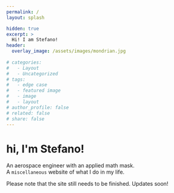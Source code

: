```yaml
---
permalink: /
layout: splash

hidden: true
excerpt: >
  Hi! I am Stefano!
header:
  overlay_image: /assets/images/mondrian.jpg
  
# categories:
#   - Layout
#   - Uncategorized
# tags:
#   - edge case
#   - featured image
#   - image
#   - layout
# author_profile: false
# related: false
# share: false
---
```


<!-- ---
layout: splash
permalink: /
title: "hi, I'm cr0stata."
hidden: true
excerpt: >
  An aerospace engineer with an applied math mask. <br>
  A <code>miscellaneous</code> file site of what I do in my life. <br>
header:
  # overlay_color: "#5e616c"
  overlay_image: /assets/images/landing.png
--- -->

# hi, I'm Stefano! 
An aerospace engineer with an applied math mask.  
A <code>miscellaneous</code> website of what I do in my life.

Please note that the site still needs to be finished. Updates soon!
